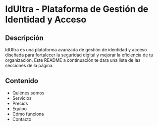 # IdUltra - Plataforma de Gestión de Identidad y Acceso

## Descripción
IdUltra es una plataforma avanzada de gestión de identidad y acceso diseñada para fortalecer la seguridad digital y mejorar la eficiencia de tu organización. Este README a continuación te dara una lista  de las secciones de la página.

## Contenido

- Quiénes somos
- Servicios
- Precios
- Equipo
- Cómo funciona
- Contacto